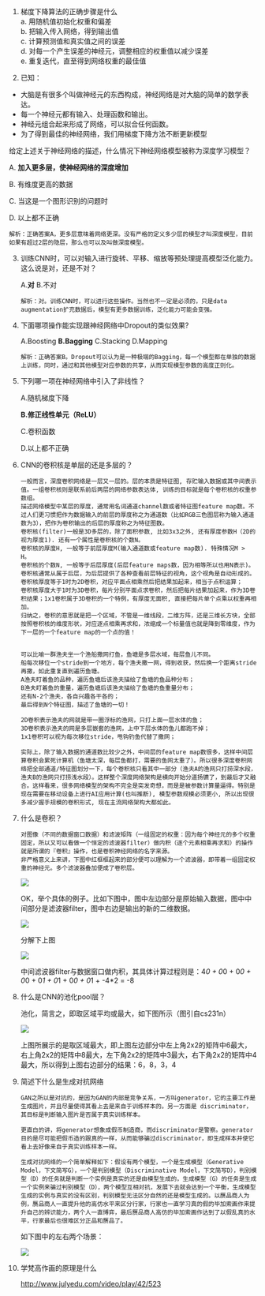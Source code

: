 1. 梯度下降算法的正确步骤是什么  
  a. 用随机值初始化权重和偏差  
  b. 把输入传入网络，得到输出值  
  c. 计算预测值和真实值之间的误差  
  d. 对每一个产生误差的神经元，调整相应的权重值以减少误差  
  e. 重复迭代，直至得到网络权重的最佳值  

2. 已知：

  - 大脑是有很多个叫做神经元的东西构成，神经网络是对大脑的简单的数学表达。
  - 每一个神经元都有输入、处理函数和输出。
  - 神经元组合起来形成了网络，可以拟合任何函数。
  - 为了得到最佳的神经网络，我们用梯度下降方法不断更新模型

  给定上述关于神经网络的描述，什么情况下神经网络模型被称为深度学习模型？

  A. **加入更多层，使神经网络的深度增加**

  B. 有维度更高的数据

  C. 当这是一个图形识别的问题时

  D. 以上都不正确

  ```
  解析：正确答案A，更多层意味着网络更深。没有严格的定义多少层的模型才叫深度模型，目前如果有超过2层的隐层，那么也可以及叫做深度模型。
  ```

3. 训练CNN时，可以对输入进行旋转、平移、缩放等预处理提高模型泛化能力。这么说是对，还是不对？

   A.**对**   B.不对

   ```
   解析：对。训练CNN时，可以进行这些操作。当然也不一定是必须的，只是data augmentation扩充数据后，模型有更多数据训练，泛化能力可能会变强。
   ```

4. 下面哪项操作能实现跟神经网络中Dropout的类似效果?

   A.Boosting **B.Bagging** C.Stacking D.Mapping

   ```
   解析：正确答案B。Dropout可以认为是一种极端的Bagging，每一个模型都在单独的数据上训练，同时，通过和其他模型对应参数的共享，从而实现模型参数的高度正则化。
   ```

5. 下列哪一项在神经网络中引入了非线性？

   A.随机梯度下降

   **B.修正线性单元（ReLU）**

   C.卷积函数

   D.以上都不正确

6. CNN的卷积核是单层的还是多层的？

   ```
   一般而言，深度卷积网络是一层又一层的。层的本质是特征图, 存贮输入数据或其中间表示值。一组卷积核则是联系前后两层的网络参数表达体, 训练的目标就是每个卷积核的权重参数组。
   描述网络模型中某层的厚度，通常用名词通道channel数或者特征图feature map数。不过人们更习惯把作为数据输入的前层的厚度称之为通道数（比如RGB三色图层称为输入通道数为3），把作为卷积输出的后层的厚度称之为特征图数。
   卷积核(filter)一般是3D多层的，除了面积参数, 比如3x3之外, 还有厚度参数H（2D的视为厚度1). 还有一个属性是卷积核的个数N。
   卷积核的厚度H, 一般等于前层厚度M(输入通道数或feature map数). 特殊情况M > H。
   卷积核的个数N, 一般等于后层厚度(后层feature maps数，因为相等所以也用N表示)。
   卷积核通常从属于后层，为后层提供了各种查看前层特征的视角，这个视角是自动形成的。
   卷积核厚度等于1时为2D卷积，对应平面点相乘然后把结果加起来，相当于点积运算；
   卷积核厚度大于1时为3D卷积，每片分别平面点求卷积，然后把每片结果加起来，作为3D卷积结果；1x1卷积属于3D卷积的一个特例，有厚度无面积, 直接把每片单个点乘以权重再相加。
   归纳之，卷积的意思就是把一个区域，不管是一维线段，二维方阵，还是三维长方块，全部按照卷积核的维度形状，对应逐点相乘再求和，浓缩成一个标量值也就是降到零维度，作为下一层的一个feature map的一个点的值！
   
   
   可以比喻一群渔夫坐一个渔船撒网打鱼，鱼塘是多层水域，每层鱼儿不同。
   船每次移位一个stride到一个地方，每个渔夫撒一网，得到收获，然后换一个距离stride再撒，如此重复直到遍历鱼塘。
   A渔夫盯着鱼的品种，遍历鱼塘后该渔夫描绘了鱼塘的鱼品种分布；
   B渔夫盯着鱼的重量，遍历鱼塘后该渔夫描绘了鱼塘的鱼重量分布；
   还有N-2个渔夫，各自兴趣各干各的；
   最后得到N个特征图，描述了鱼塘的一切！
   
   2D卷积表示渔夫的网就是带一圈浮标的渔网，只打上面一层水体的鱼；
   3D卷积表示渔夫的网是多层嵌套的渔网，上中下层水体的鱼儿都跑不掉；
   1x1卷积可以视为每次移位stride，甩钩钓鱼代替了撒网；
   
   实际上，除了输入数据的通道数比较少之外，中间层的feature map数很多，这样中间层算卷积会累死计算机（鱼塘太深，每层鱼都打，需要的鱼网太重了）。所以很多深度卷积网络把全部通道/特征图划分一下，每个卷积核只看其中一部分（渔夫A的渔网只打捞深水段，渔夫B的渔网只打捞浅水段）。这样整个深度网络架构是横向开始分道扬镳了，到最后才又融合。这样看来，很多网络模型的架构不完全是突发奇想，而是是被参数计算量逼得。特别是现在需要在移动设备上进行AI应用计算(也叫推断), 模型参数规模必须更小, 所以出现很多减少握手规模的卷积形式, 现在主流网络架构大都如此。
   ```

7. 什么是卷积？

   ```
   对图像（不同的数据窗口数据）和滤波矩阵（一组固定的权重：因为每个神经元的多个权重固定，所以又可以看做一个恒定的滤波器filter）做内积（逐个元素相乘再求和）的操作就是所谓的『卷积』操作，也是卷积神经网络的名字来源。
   非严格意义上来讲，下图中红框框起来的部分便可以理解为一个滤波器，即带着一组固定权重的神经元。多个滤波器叠加便成了卷积层。
   ```

   ![](https://ask.julyedu.com/uploads/article/20180709/d878fe44d36031f8d7a45224f7a622a3.png)

   OK，举个具体的例子。比如下图中，图中左边部分是原始输入数据，图中中间部分是滤波器filter，图中右边是输出的新的二维数据。

   ![](https://ask.julyedu.com/uploads/article/20180709/398d40ebfd4510eae029a2858eb98569.png)

   分解下上图

   ![](https://ask.julyedu.com/uploads/article/20180709/f95b781eea1585af694b2d68e6c4b907.jpg)

   中间滤波器filter与数据窗口做内积，其具体计算过程则是：4*0 + 0*0 + 0*0 + 0*0 + 0*1 + 0*1 + 0*0 + 0*1 + -4*2 = -8

8. 什么是CNN的池化pool层？

   池化，简言之，即取区域平均或最大，如下图所示（图引自cs231n）

   ![](https://ask.julyedu.com/uploads/article/20180709/7949d0925f3c74a2dac7e4e71b14f678.jpg)

   上图所展示的是取区域最大，即上图左边部分中左上角2x2的矩阵中6最大，右上角2x2的矩阵中8最大，左下角2x2的矩阵中3最大，右下角2x2的矩阵中4最大，所以得到上图右边部分的结果：6，8，3，4

9. 简述下什么是生成对抗网络

   ```
   GAN之所以是对抗的，是因为GAN的内部是竞争关系，一方叫generator，它的主要工作是生成图片，并且尽量使得其看上去是来自于训练样本的。另一方面是 discriminator，其目标是判断输入图片是否属于真实训练样本。
   
   更直白的讲，将generator想象成假币制造商，而discriminator是警察。generator目的是尽可能把假币造的跟真的一样，从而能够骗过discriminator，即生成样本并使它看上去好像来自于真实训练样本一样。
   
   生成对抗网络的一个简单解释如下：假设有两个模型，一个是生成模型（Generative Model，下文简写G），一个是判别模型（Discriminative Model，下文简写D），判别模型（D）的任务就是判断一个实例是真实的还是由模型生成的，生成模型（G）的任务是生成一个实例来骗过判别模型（D），两个模型互相对抗，发展下去就会达到一个平衡，生成模型生成的实例与真实的没有区别，判别模型无法区分自然的还是模型生成的。以赝品商人为例，赝品商人一直提升他的高仿水平来区分行家，行家也一直学习真的假的毕加索画作来提升自己的辨识能力，两个人一直博弈，最后赝品商人高仿的毕加索画作达到了以假乱真的水平，行家最后也很难区分正品和赝品了。
   ```

   如下图中的左右两个场景：

   ![](https://ask.julyedu.com/uploads/article/20180709/a741f2156acfcae53f020a66f47c5aef.png)

10. 学梵高作画的原理是什么

    http://www.julyedu.com/video/play/42/523

